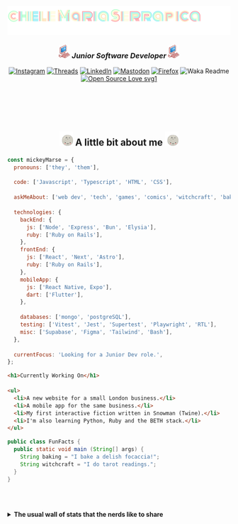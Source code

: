 <h2><img align='center' src="./img/name-title.svg"></h2>
<h3 align='center'><img src="./img/pink_computer.gif" width="25"> <em> Junior Software Developer  
</em><img src="./img/pink_computer.gif" width="25"></h3>

<section align='center'>

[![Instagram](https://img.shields.io/badge/@mickeymarse-%23E4405F.svg?style=social-pink&logo=Instagram&logoColor=white)](https://www.instagram.com/mickeymarse/)
[![Threads](https://img.shields.io/badge/@mickeymarse-000000?style=social-pink&logo=Threads&logoColor=white)](https://www.threads.net/@mickeymarse)
[![LinkedIn](https://img.shields.io/badge/linkedin-%230077B5.svg?style=social-pink&logo=linkedin&logoColor=white)](https://www.linkedin.com/in/michele-maria-serrapica-b50963288/)
[![Mastodon](https://img.shields.io/badge/-@mickeymarse-%232B90D9?style=social-pinke&logo=mastodon&logoColor=white)](https://tech.lgbt/@mickeymarse)
[![Firefox](https://img.shields.io/badge/website/portfolio-FF7139?style=social-pink&logo=Firefox-Browser&logoColor=white)](https://www.mickeymarse.dev/)
![Waka Readme](https://github.com/anmol098/anmol098/workflows/Waka%20Readme/badge.svg)
[![Open Source Love svg1](https://badges.frapsoft.com/os/v1/open-source.svg?v=103)](https://github.com/ellerbrock/open-source-badges/)

</section>
<br /><br /><br /><br />

<h2 align='center'> <img src="./img/full-moon.gif" width="30"> A little bit about me <img src="./img/full-moon.gif" width="30"></h2>

```javascript
const mickeyMarse = {
  pronouns: ['they', 'them'],

  code: ['Javascript', 'Typescript', 'HTML', 'CSS'],

  askMeAbout: ['web dev', 'tech', 'games', 'comics', 'witchcraft', 'baking'],

  technologies: {
    backEnd: {
      js: ['Node', 'Express', 'Bun', 'Elysia'],
      ruby: ['Ruby on Rails'],
    },
    frontEnd: {
      js: ['React', 'Next', 'Astro'],
      ruby: ['Ruby on Rails'],
    },
    mobileApp: {
      js: ['React Native, Expo'],
      dart: ['Flutter'],
    },

    databases: ['mongo', 'postgreSQL'],
    testing: ['Vitest', 'Jest', 'Supertest', 'Playwright', 'RTL'],
    misc: ['Supabase', 'Figma', 'Tailwind', 'Bash'],
  },

  currentFocus: 'Looking for a Junior Dev role.',
};
```

```html
<h1>Currently Working On</h1>

<ul>
  <li>A new website for a small London business.</li>
  <li>A mobile app for the same business.</li>
  <li>My first interactive fiction written in Snowman (Twine).</li>
  <li>I'm also learning Python, Ruby and the BETH stack.</li>
</ul>
```

```java
public class FunFacts {
  public static void main (String[] args) {
    String baking = "I bake a delish focaccia!";
    String witchcraft = "I do tarot readings.";
  }
}
```

<br></br>

<details>
<summary><strong>The usual wall of stats that the nerds like to share</strong></summary>
---

<!--START_SECTION:waka-->
**🐱 My GitHub Data** 

> 📦 41.5 kB Used in GitHub's Storage 
 > 
> 💼 Opted to Hire
 > 
> 📜 12 Public Repositories 
 > 
> 🔑 2 Private Repositories 
 > 
**I'm an Early 🐤** 

```text
🌞 Morning                211 commits         ██████░░░░░░░░░░░░░░░░░░░   24.03 % 
🌆 Daytime                557 commits         ████████████████░░░░░░░░░   63.44 % 
🌃 Evening                107 commits         ███░░░░░░░░░░░░░░░░░░░░░░   12.19 % 
🌙 Night                  3 commits           ░░░░░░░░░░░░░░░░░░░░░░░░░   00.34 % 
```
📅 **I'm Most Productive on Tuesday** 

```text
Monday                   76 commits          ██░░░░░░░░░░░░░░░░░░░░░░░   08.66 % 
Tuesday                  199 commits         ██████░░░░░░░░░░░░░░░░░░░   22.67 % 
Wednesday                146 commits         ████░░░░░░░░░░░░░░░░░░░░░   16.63 % 
Thursday                 188 commits         █████░░░░░░░░░░░░░░░░░░░░   21.41 % 
Friday                   192 commits         █████░░░░░░░░░░░░░░░░░░░░   21.87 % 
Saturday                 15 commits          ░░░░░░░░░░░░░░░░░░░░░░░░░   01.71 % 
Sunday                   62 commits          ██░░░░░░░░░░░░░░░░░░░░░░░   07.06 % 
```


📊 **This Week I Spent My Time On** 

```text
💬 Programming Languages: 
Python                   4 hrs 19 mins       █████████████████████████   99.89 % 
Bash                     0 secs              ░░░░░░░░░░░░░░░░░░░░░░░░░   00.08 % 
Markdown                 0 secs              ░░░░░░░░░░░░░░░░░░░░░░░░░   00.04 % 

🔥 Editors: 
VS Code                  4 hrs 19 mins       █████████████████████████   100.00 % 

🐱‍💻 Projects: 
makers-intro-python      4 hrs 19 mins       █████████████████████████   100.00 % 

💻 Operating System: 
Linux                    4 hrs 19 mins       █████████████████████████   100.00 % 
```

**I Mostly Code in JavaScript** 

```text
JavaScript               47 repos            ███████████████████░░░░░░   77.05 % 
TypeScript               5 repos             ██░░░░░░░░░░░░░░░░░░░░░░░   08.20 % 
Python                   2 repos             █░░░░░░░░░░░░░░░░░░░░░░░░   03.28 % 
Ruby                     1 repo              ░░░░░░░░░░░░░░░░░░░░░░░░░   01.64 % 
Astro                    1 repo              ░░░░░░░░░░░░░░░░░░░░░░░░░   01.64 % 
```




 Last Updated on 31/03/2024 18:36:56 UTC
<!--END_SECTION:waka-->

###### **These Readme stats are generated using github action [awesome-readme-stats](https://github.com/anmol098/waka-readme-stats)**

###### NOTE: Top languages does not indicate my skill level or anything like that. It is just a metric of which languages have been hosted by me on GitHub based on the usage across repositories. There are others which I haven't put up on GitHub.

</details>
